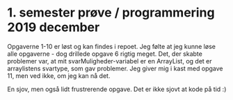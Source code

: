 # 1. semester prøve / programmering 2019 december

Opgaverne 1-10 er løst og kan findes i repoet. Jeg følte at jeg kunne løse alle opgaverne - dog drillede opgave 6 rigtig meget. Det, der skabte problemer var, at mit svarMuligheder-variabel er en ArrayList<Svar>, og det er arraylistens svartype, som gav problemer. Jeg giver mig i kast med opgave 11, men ved ikke, om jeg kan nå det.
  
En sjov, men også lidt frustrerende opgave. Det er ikke sjovt at kode på tid :)
